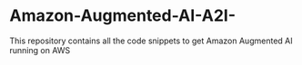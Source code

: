 # Amazon-Augmented-AI-A2I-
This repository contains all the code snippets to get Amazon Augmented AI running on AWS
